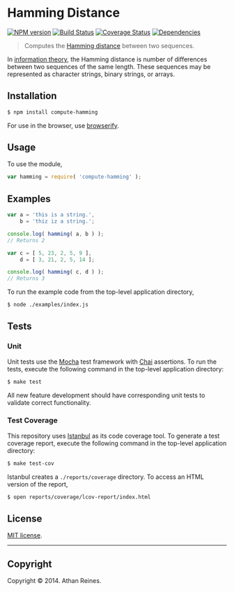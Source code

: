 Hamming Distance
===
[![NPM version][npm-image]][npm-url] [![Build Status][travis-image]][travis-url] [![Coverage Status][coveralls-image]][coveralls-url] [![Dependencies][dependencies-image]][dependencies-url]

> Computes the [Hamming distance](http://en.wikipedia.org/wiki/Hamming_distance) between two sequences.

In [information theory](http://en.wikipedia.org/wiki/Information_theory), the Hamming distance is number of differences between two sequences of the same length. These sequences may be represented as character strings, binary strings, or arrays. 


## Installation

``` bash
$ npm install compute-hamming
```

For use in the browser, use [browserify](https://github.com/substack/node-browserify).


## Usage

To use the module,

``` javascript
var hamming = require( 'compute-hamming' );
```


## Examples

``` javascript
var a = 'this is a string.',
	b = 'thiz iz a string.';

console.log( hamming( a, b ) );
// Returns 2

var c = [ 5, 23, 2, 5, 9 ],
	d = [ 3, 21, 2, 5, 14 ];

console.log( hamming( c, d ) );
// Returns 3
```

To run the example code from the top-level application directory,

``` bash
$ node ./examples/index.js
```


## Tests

### Unit

Unit tests use the [Mocha](http://visionmedia.github.io/mocha) test framework with [Chai](http://chaijs.com) assertions. To run the tests, execute the following command in the top-level application directory:

``` bash
$ make test
```

All new feature development should have corresponding unit tests to validate correct functionality.


### Test Coverage

This repository uses [Istanbul](https://github.com/gotwarlost/istanbul) as its code coverage tool. To generate a test coverage report, execute the following command in the top-level application directory:

``` bash
$ make test-cov
```

Istanbul creates a `./reports/coverage` directory. To access an HTML version of the report,

``` bash
$ open reports/coverage/lcov-report/index.html
```


## License

[MIT license](http://opensource.org/licenses/MIT). 


---
## Copyright

Copyright &copy; 2014. Athan Reines.


[npm-image]: http://img.shields.io/npm/v/compute-hamming.svg
[npm-url]: https://npmjs.org/package/compute-hamming

[travis-image]: http://img.shields.io/travis/compute-io/hamming/master.svg
[travis-url]: https://travis-ci.org/compute-io/hamming

[coveralls-image]: https://img.shields.io/coveralls/compute-io/hamming/master.svg
[coveralls-url]: https://coveralls.io/r/compute-io/hamming?branch=master

[dependencies-image]: http://img.shields.io/david/compute-io/hamming.svg
[dependencies-url]: https://david-dm.org/compute-io/hamming

[dev-dependencies-image]: http://img.shields.io/david/dev/compute-io/hamming.svg
[dev-dependencies-url]: https://david-dm.org/dev/compute-io/hamming

[github-issues-image]: http://img.shields.io/github/issues/compute-io/hamming.svg
[github-issues-url]: https://github.com/compute-io/hamming/issues